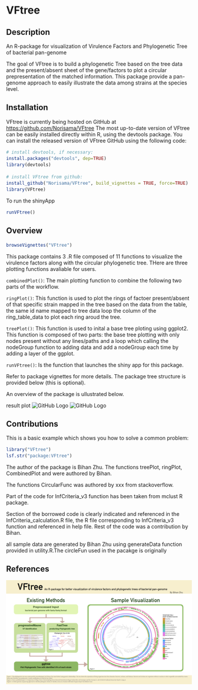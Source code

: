 
# VFtree

<!-- badges: start -->
<!-- badges: end -->

## Description


An R-package for visualization of Virulence Factors and Phylogenetic Tree of bacterial pan-genome

The goal of VFtree is to build a phylogenetic Tree based on the tree data and the present/absent sheet of the gene/factors to plot a circular prepresentation of the matched information. This package provide a pan-genome approach to easily illustrate the data among strains at the species level.


## Installation


VFtree is currently being hosted on GitHub at https://github.com/Norisama/VFtree
The most up-to-date version of VFtree can be easily installed directly within R, using the devtools package.
You can install the released version of VFtree  GitHub using the following code:


```r
# install devtools, if necessary:
install.packages("devtools", dep=TRUE)
library(devtools)

# install VFtree from github:
install_github("Norisama/VFtree", build_vignettes = TRUE, force=TRUE)
library(VFtree)
```

To run the shinyApp

``` r
runVFtree()
```

## Overview

``` r
browseVignettes("VFtree")
```

This package contains 3 .R file composed of 11 functions to visualize the virulence factors along with the circular phylogenetic tree. THere are three plotting functions avaliable for users.

`combinedPlot()`: The main plotting function to combine the following two parts of the workflow.

`ringPlot()`: This function is used to plot the rings of factoer present/absent of that specific strain mapped in the tree based on the data from the table, the same id name mapped to tree data loop the column of the ring_table_data to plot each ring aroud the tree.

`treePlot()`: This function is used to inital a base tree ploting using ggplot2. This function is composed of two parts: the base tree plotting with only nodes present without any lines/paths and a loop which calling the nodeGroup function to adding data and add a nodeGroup each time by adding a layer of the ggplot.

`runVFtree()`: Is the function that launches the shiny app for this package.

Refer to package vignettes for more details. The package tree structure is provided below (this is optional).

An overview of the package is ullustrated below.

result plot
![GitHub Logo](.inst/extdata/image/image1.png)
![GitHub Logo](.inst/extdata/image/image2.png)


## Contributions

This is a basic example which shows you how to solve a common problem:

``` r
library("VFtree")
lsf.str("package:VFtree")
```

The author of the package is Bihan Zhu. The functions treePlot, ringPlot, CombinedPlot and were authored by Bihan. 

The functions CircularFunc was authored by xxx from stackoverflow. 

Part of the code for InfCriteria_v3 function has been taken from mclust R package. 

Section of the borrowed code is clearly indicated and referenced in the InfCriteria_calculation.R file, the R file corresponding to InfCriteria_v3 function and referenced in help file. Rest of the code was a contribution by Bihan. 

all sample data are generated by Bihan Zhu using generateData function provided in utility.R.The circleFun used in the pacakge is originally


## References


![GitHub Logo](./inst/extdata/image/pitch.png)

